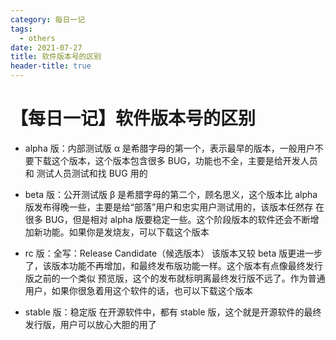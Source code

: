 ```yaml
---
category: 每日一记
tags:
  - others
date: 2021-07-27
title: 软件版本号的区别
header-title: true
---
```


# 【每日一记】软件版本号的区别

- alpha 版：内部测试版
  α 是希腊字母的第一个，表示最早的版本，一般用户不要下载这个版本，这个版本包含很多 BUG，功能也不全，主要是给开发人员和 测试人员测试和找 BUG 用的

- beta 版：公开测试版
  β 是希腊字母的第二个，顾名思义，这个版本比 alpha 版发布得晚一些，主要是给“部落”用户和忠实用户测试用的，该版本任然存 在很多 BUG，但是相对 alpha 版要稳定一些。这个阶段版本的软件还会不断增加新功能。如果你是发烧友，可以下载这个版本

- rc 版：全写：Release Candidate（候选版本）
  该版本又较 beta 版更进一步了，该版本功能不再增加，和最终发布版功能一样。这个版本有点像最终发行版之前的一个类似 预览版，这个的发布就标明离最终发行版不远了。作为普通用户，如果你很急着用这个软件的话，也可以下载这个版本

- stable 版：稳定版
  在开源软件中，都有 stable 版，这个就是开源软件的最终发行版，用户可以放心大胆的用了
